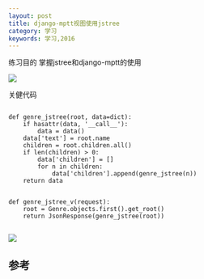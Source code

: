 ```yaml
---
layout: post
title: django-mptt视图使用jstree
category: 学习
keywords: 学习,2016
---
```


练习目的
掌握jstree和django-mptt的使用

![](http://7xnnj6.com1.z0.glb.clouddn.com/djangodjango-mptt-jstree.png)


关健代码

```

def genre_jstree(root, data=dict):
    if hasattr(data, '__call__'):
        data = data()
    data['text'] = root.name
    children = root.children.all()
    if len(children) > 0:
        data['children'] = []
        for n in children:
            data['children'].append(genre_jstree(n))
    return data


def genre_jstree_v(request):
    root = Genre.objects.first().get_root()
    return JsonResponse(genre_jstree(root))


```
![](http://7xnnj6.com1.z0.glb.clouddn.com/djangodjango-mptt-tree-html.png)


## 参考
[](https://github.com/vakata/jstree#populating-the-tree-using-ajax)
